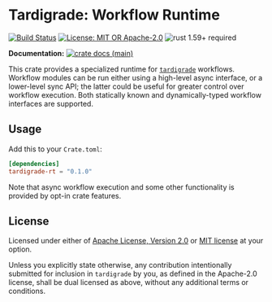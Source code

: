 # Tardigrade: Workflow Runtime

[![Build Status](https://github.com/slowli/tardigrade/workflows/CI/badge.svg?branch=main)](https://github.com/slowli/tardigrade/actions)
[![License: MIT OR Apache-2.0](https://img.shields.io/badge/License-MIT%2FApache--2.0-blue)](https://github.com/slowli/tardigrade#license)
![rust 1.59+ required](https://img.shields.io/badge/rust-1.59+-blue.svg?label=Required%20Rust)

**Documentation:**
[![crate docs (main)](https://img.shields.io/badge/main-yellow.svg?label=docs)](https://slowli.github.io/tardigrade/tardigrade_rt/)

This crate provides a specialized runtime for [`tardigrade`] workflows.
Workflow modules can be run either using a high-level async interface,
or a lower-level sync API; the latter could be useful for greater control
over workflow execution. Both statically known and dynamically-typed
workflow interfaces are supported.

## Usage

Add this to your `Crate.toml`:

```toml
[dependencies]
tardigrade-rt = "0.1.0"
```

Note that async workflow execution and some other functionality
is provided by opt-in crate features.

## License

Licensed under either of [Apache License, Version 2.0](LICENSE-APACHE)
or [MIT license](LICENSE-MIT) at your option.

Unless you explicitly state otherwise, any contribution intentionally submitted
for inclusion in `tardigrade` by you, as defined in the Apache-2.0 license,
shall be dual licensed as above, without any additional terms or conditions.

[`tardigrade`]: https://crates.io/crates/tardigrade
